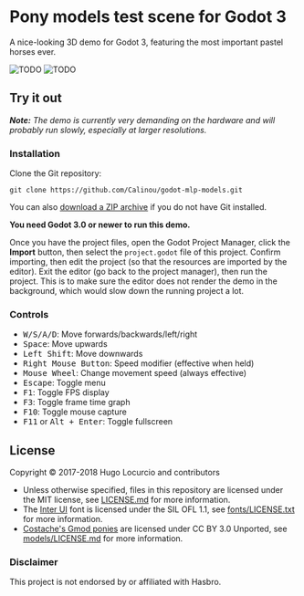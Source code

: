 # Pony models test scene for Godot 3

A nice-looking 3D demo for Godot 3, featuring the most important pastel horses ever.

![TODO](https://archive.hugo.pro/.public/godot-mlp-models/godot-mlp-models_1.jpg)
![TODO](https://archive.hugo.pro/.public/godot-mlp-models/godot-mlp-models_2.jpg)

## Try it out

***Note:** The demo is currently very demanding on the hardware and will probably
run slowly, especially at larger resolutions.*

### Installation

Clone the Git repository:

```
git clone https://github.com/Calinou/godot-mlp-models.git
```

You can also
[download a ZIP archive](https://github.com/Calinou/godot-mlp-models/archive/master.zip)
if you do not have Git installed.

**You need Godot 3.0 or newer to run this demo.**

Once you have the project files, open the Godot Project Manager, click the
**Import** button, then select the `project.godot` file of this project.
Confirm importing, then edit the project (so that the resources are imported
by the editor). Exit the editor (go back to the project manager), then run
the project. This is to make sure the editor does not render the demo in
the background, which would slow down the running project a lot.

### Controls

- <kbd>W/S/A/D</kbd>: Move forwards/backwards/left/right
- <kbd>Space</kbd>: Move upwards
- <kbd>Left Shift</kbd>: Move downwards
- <kbd>Right Mouse Button</kbd>: Speed modifier (effective when held)
- <kbd>Mouse Wheel</kbd>: Change movement speed (always effective)
- <kbd>Escape</kbd>: Toggle menu
- <kbd>F1</kbd>: Toggle FPS display
- <kbd>F3</kbd>: Toggle frame time graph
- <kbd>F10</kbd>: Toggle mouse capture
- <kbd>F11</kbd> or <kbd>Alt + Enter</kbd>: Toggle fullscreen

## License

Copyright © 2017-2018 Hugo Locurcio and contributors

- Unless otherwise specified, files in this repository are licensed under the
MIT license, see [LICENSE.md](LICENSE.md) for more information.
- The [Inter UI](https://rsms.me/inter/) font is licensed under
  the SIL OFL 1.1, see [fonts/LICENSE.txt](fonts/LICENSE.txt) for more information.
- [Costache's Gmod ponies](https://www.blendswap.com/blends/view/70960)
  are licensed under CC BY 3.0 Unported, see [models/LICENSE.md](models/LICENSE.md)
  for more information.

### Disclaimer

This project is not endorsed by or affiliated with Hasbro.
